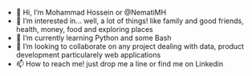 - 👋 Hi, I’m Mohammad Hossein or @NematiMH
- 👀 I’m interested in... well, a lot of things! like family and good friends, health, money, food and exploring places 
- 🌱 I’m currently learning Python and some Bash
- 💞️ I’m looking to collaborate on any project dealing with data, product development particularely web applications
- 📫 How to reach me! just drop me a line or find me on Linkedin

<!---
NematiMH/NematiMH is a ✨ special ✨ repository because its `README.md` (this file) appears on your GitHub profile.
You can click the Preview link to take a look at your changes.
--->
